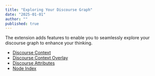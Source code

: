 ```yaml
---
title: "Exploring Your Discourse Graph"
date: "2025-01-01"
author: ""
published: true
---
```


The extension adds features to enable you to seamlessly explore your discourse graph to enhance your thinking.

- [Discourse Context](./discourse-context)
- [Discourse Context Overlay](./discourse-context-overlay)
- [Discourse Attributes](./discourse-attributes)
- [Node Index](./node-index)
